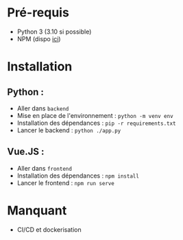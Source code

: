 # Pré-requis

 - Python 3 (3.10 si possible)
 - NPM (dispo [ici](https://nodejs.org/en/))

# Installation

## Python :

 - Aller dans `backend`
 - Mise en place de l'environnement : `python -m venv env`
 - Installation des dépendances : `pip -r requirements.txt`
 - Lancer le backend : `python ./app.py`

## Vue.JS :

 - Aller dans `frontend`
 - Installation des dépendances : `npm install`
 - Lancer le frontend : `npm run serve`

 # Manquant

 - CI/CD et dockerisation